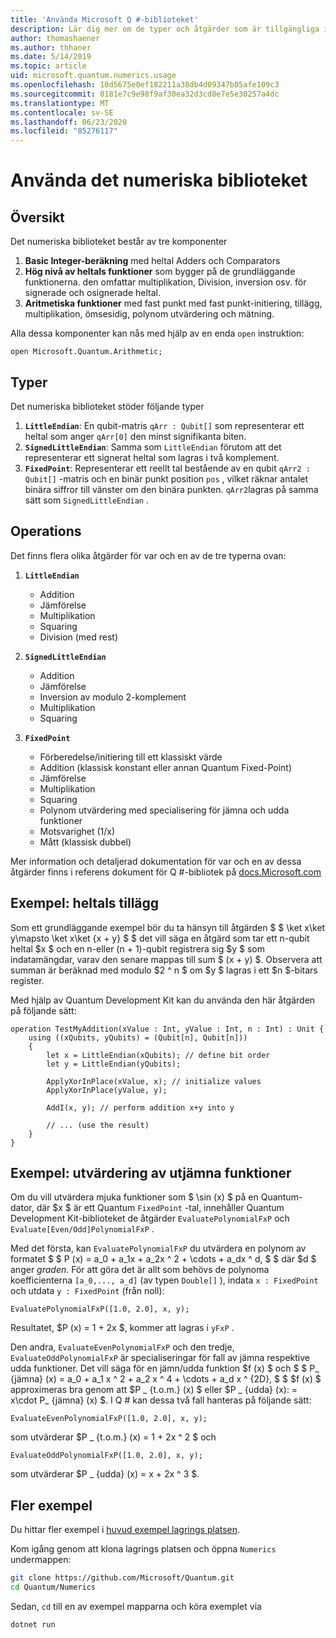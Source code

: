 ```yaml
---
title: 'Använda Microsoft Q #-biblioteket'
description: Lär dig mer om de typer och åtgärder som är tillgängliga i Microsoft Quantum numeric-biblioteket.
author: thomashaener
ms.author: thhaner
ms.date: 5/14/2019
ms.topic: article
uid: microsoft.quantum.numerics.usage
ms.openlocfilehash: 10d5675e0ef182211a38db4d09347b05afe109c3
ms.sourcegitcommit: 0181e7c9e98f9af30ea32d3cd8e7e5e30257a4dc
ms.translationtype: MT
ms.contentlocale: sv-SE
ms.lasthandoff: 06/23/2020
ms.locfileid: "85276117"
---
```

# <a name="using-the-numerics-library"></a>Använda det numeriska biblioteket

## <a name="overview"></a>Översikt

Det numeriska biblioteket består av tre komponenter

1. **Basic Integer-beräkning** med heltal Adders och Comparators
1. **Hög nivå av heltals funktioner** som bygger på de grundläggande funktionerna. den omfattar multiplikation, Division, inversion osv.  för signerade och osignerade heltal.
1. **Aritmetiska funktioner** med fast punkt med fast punkt-initiering, tillägg, multiplikation, ömsesidig, polynom utvärdering och mätning.

Alla dessa komponenter kan nås med hjälp av en enda `open` instruktion:
```qsharp
open Microsoft.Quantum.Arithmetic;
```

## <a name="types"></a>Typer

Det numeriska biblioteket stöder följande typer

1. **`LittleEndian`**: En qubit-matris `qArr : Qubit[]` som representerar ett heltal som anger `qArr[0]` den minst signifikanta biten.
1. **`SignedLittleEndian`**: Samma som `LittleEndian` förutom att det representerar ett signerat heltal som lagras i två komplement.
1. **`FixedPoint`**: Representerar ett reellt tal bestående av en qubit `qArr2 : Qubit[]` -matris och en binär punkt position `pos` , vilket räknar antalet binära siffror till vänster om den binära punkten. `qArr2`lagras på samma sätt som `SignedLittleEndian` .

## <a name="operations"></a>Operations

Det finns flera olika åtgärder för var och en av de tre typerna ovan:

1. **`LittleEndian`**
    - Addition
    - Jämförelse
    - Multiplikation
    - Squaring
    - Division (med rest)

1. **`SignedLittleEndian`**
    - Addition
    - Jämförelse
    - Inversion av modulo 2-komplement
    - Multiplikation
    - Squaring

1. **`FixedPoint`**
    - Förberedelse/initiering till ett klassiskt värde
    - Addition (klassisk konstant eller annan Quantum Fixed-Point)
    - Jämförelse
    - Multiplikation
    - Squaring
    - Polynom utvärdering med specialisering för jämna och udda funktioner
    - Motsvarighet (1/x)
    - Mått (klassisk dubbel)

Mer information och detaljerad dokumentation för var och en av dessa åtgärder finns i referens dokument för Q #-bibliotek på [docs.Microsoft.com](https://docs.microsoft.com/quantum)

## <a name="sample-integer-addition"></a>Exempel: heltals tillägg

Som ett grundläggande exempel bör du ta hänsyn till åtgärden $ $ \ket x\ket y\mapsto \ket x\ket {x + y} $ $ det vill säga en åtgärd som tar ett n-qubit heltal $x $ och en n-eller (n + 1)-qubit registrera sig $y $ som indatamängdar, varav den senare mappas till sum $ (x + y) $. Observera att summan är beräknad med modulo $2 ^ n $ om $y $ lagras i ett $n $-bitars register.

Med hjälp av Quantum Development Kit kan du använda den här åtgärden på följande sätt:
```qsharp
operation TestMyAddition(xValue : Int, yValue : Int, n : Int) : Unit {
    using ((xQubits, yQubits) = (Qubit[n], Qubit[n]))
    {
        let x = LittleEndian(xQubits); // define bit order
        let y = LittleEndian(yQubits);
        
        ApplyXorInPlace(xValue, x); // initialize values
        ApplyXorInPlace(yValue, y);
        
        AddI(x, y); // perform addition x+y into y
        
        // ... (use the result)
    }
}
```

## <a name="sample-evaluating-smooth-functions"></a>Exempel: utvärdering av utjämna funktioner

Om du vill utvärdera mjuka funktioner som $ \sin (x) $ på en Quantum-dator, där $x $ är ett Quantum `FixedPoint` -tal, innehåller Quantum Development Kit-biblioteket de åtgärder `EvaluatePolynomialFxP` och `Evaluate[Even/Odd]PolynomialFxP` .

Med det första, kan `EvaluatePolynomialFxP` du utvärdera en polynom av formatet $ $ P (x) = a_0 + a_1x + a_2x ^ 2 + \cdots + a_dx ^ d, $ $ där $d $ anger *graden*. För att göra det är allt som behövs de polynoma koefficienterna `[a_0,..., a_d]` (av typen `Double[]` ), indata `x : FixedPoint` och utdata `y : FixedPoint` (från noll):
```qsharp
EvaluatePolynomialFxP([1.0, 2.0], x, y);
```
Resultatet, $P (x) = 1 + 2x $, kommer att lagras i `yFxP` .

Den andra, `EvaluateEvenPolynomialFxP` och den tredje, `EvaluateOddPolynomialFxP` är specialiseringar för fall av jämna respektive udda funktioner. Det vill säga för en jämn/udda funktion $f (x) $ och $ $ P_ {jämna} (x) = a_0 + a_1 x ^ 2 + a_2 x ^ 4 + \cdots + a_d x ^ {2D}, $ $ $f (x) $ approximeras bra genom att $P _ {t.o.m.} (x) $ eller $P _ {udda} (x): = x\cdot P_ {jämna} (x) $.
I Q # kan dessa två fall hanteras på följande sätt:
```qsharp
EvaluateEvenPolynomialFxP([1.0, 2.0], x, y);
```
som utvärderar $P _ {t.o.m.} (x) = 1 + 2x ^ 2 $ och
```qsharp
EvaluateOddPolynomialFxP([1.0, 2.0], x, y);
```
som utvärderar $P _ {udda} (x) = x + 2x ^ 3 $.

## <a name="more-samples"></a>Fler exempel

Du hittar fler exempel i [huvud exempel lagrings platsen](https://github.com/Microsoft/Quantum).

Kom igång genom att klona lagrings platsen och öppna `Numerics` undermappen:

```bash
git clone https://github.com/Microsoft/Quantum.git
cd Quantum/Numerics
```

Sedan, `cd` till en av exempel mapparna och köra exemplet via

```bash
dotnet run
```
